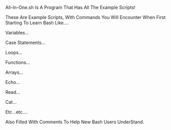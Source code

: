 All-In-One.sh Is A Program That Has All The Example Scripts!

These Are Example Scripts, With Commands You Will Encounter When First Starting To Learn Bash Like....

Variables...

Case Statements...

Loops...

Functions...

Arrays...

Echo...

Read...

Cat...

Etc...etc....

Also Filled With Comments To Help New Bash Users UnderStand.
